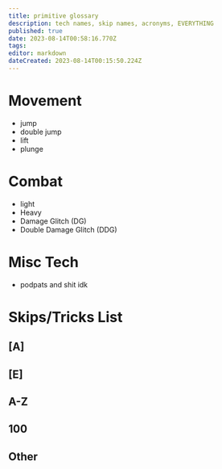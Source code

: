```yaml
---
title: primitive glossary
description: tech names, skip names, acronyms, EVERYTHING
published: true
date: 2023-08-14T00:58:16.770Z
tags: 
editor: markdown
dateCreated: 2023-08-14T00:15:50.224Z
---
```


# Movement
- jump
- double jump
- lift
- plunge

# Combat
- light
- Heavy
- Damage Glitch (DG)
- Double Damage Glitch (DDG)

# Misc Tech
- podpats and shit idk

# Skips/Tricks List

## [A]

## [E]

## A-Z

## 100

## Other